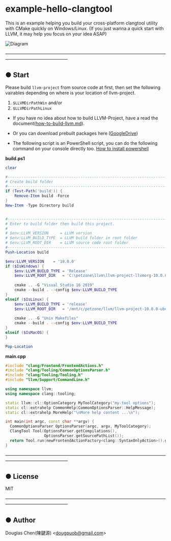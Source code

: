 # example-hello-clangtool
This is an example helping you build your cross-platform clangtool utility with CMake quickly on Windows/Linux.
(If you just wanna a quick start with LLVM, it may help you focus on your idea ASAP)

![Diagram](https://i.ibb.co/QCd5CWX/2020-06-06-002649-1.png)

——————————————————————————————————————————————————

## ● Start

Please build `llvm-project` from source code at first, then set the following vairables depending on where is your location of llvm-project.
1. `$LLVMDirPathWin` and/or
2. `$LLVMDirPathLinux`


- If you have no idea about how to build LLVM-Project, have a read the document([how-to-build-llvm.md](https://github.com/dougpuob/cpp-namelint/blob/master/doc/how-to-build-llvm.md)).

- Or you can download prebuilt packages here ([GoogleDrive](https://reurl.cc/arXKaQ))

- The following script is an PowerShell script, you can do the following command on your console directly too. [How to install powershell](https://docs.microsoft.com/en-us/powershell/scripting/install/installing-powershell?view=powershell-7)

**build.ps1**
``` powershell
clear

#-----------------------------------------------------------------------------
# Create build folder
#-----------------------------------------------------------------------------
if (Test-Path('build')) {
    Remove-Item build -Force
}
New-Item -Type Directory build


#-----------------------------------------------------------------------------
# Enter to build folder then build this project.
#
# $env:LLVM_VERSION     = LLVM version
# $env:LLVM_BUILD_TYPE  = LLVM build folder in root folder
# $env:LLVM_ROOT_DIR    = LLVM source code root folder
#---------------------------------------------------------------------------
Push-Location build

$env:LLVM_VERSION    = '10.0.0'
if ($IsWindows) {
    $env:LLVM_BUILD_TYPE = 'Release'
    $env:LLVM_ROOT_DIR   = 'C:\petzone\llvm\llvm-project-llvmorg-10.0.0-release'
    
    cmake .. -G "Visual Studio 16 2019"
    cmake --build . --config $env:LLVM_BUILD_TYPE
}
elseif ($IsLinux) {
    $env:LLVM_BUILD_TYPE = 'release'
    $env:LLVM_ROOT_DIR   = '/mnt/c/petzone/llvm/llvm-project-10.0.0-ubuntu18.04-release-shrinking'
    
    cmake .. -G "Unix Makefiles"
    cmake --build . --config $env:LLVM_BUILD_TYPE
}
elseif ($IsMacOS) {
}

Pop-Location
```

**main.cpp**
``` c++
#include "clang/Frontend/FrontendActions.h"
#include "clang/Tooling/CommonOptionsParser.h"
#include "clang/Tooling/Tooling.h"
#include "llvm/Support/CommandLine.h"

using namespace llvm;
using namespace clang::tooling;

static llvm::cl::OptionCategory MyToolCategory("my-tool options");
static cl::extrahelp CommonHelp(CommonOptionsParser::HelpMessage);
static cl::extrahelp MoreHelp("\nMore help content ...\n");

int main(int argc, const char **argv) {
  CommonOptionsParser OptionsParser(argc, argv, MyToolCategory);
  ClangTool Tool(OptionsParser.getCompilations(),
                 OptionsParser.getSourcePathList());
  return Tool.run(newFrontendActionFactory<clang::SyntaxOnlyAction>().get());
}
```

——————————————————————————————————————————————————

## ● License
MIT

——————————————————————————————————————————————————

## ● Author
Douglas Chen(陳鍵源) <<dougpuob@gmail.com>>

